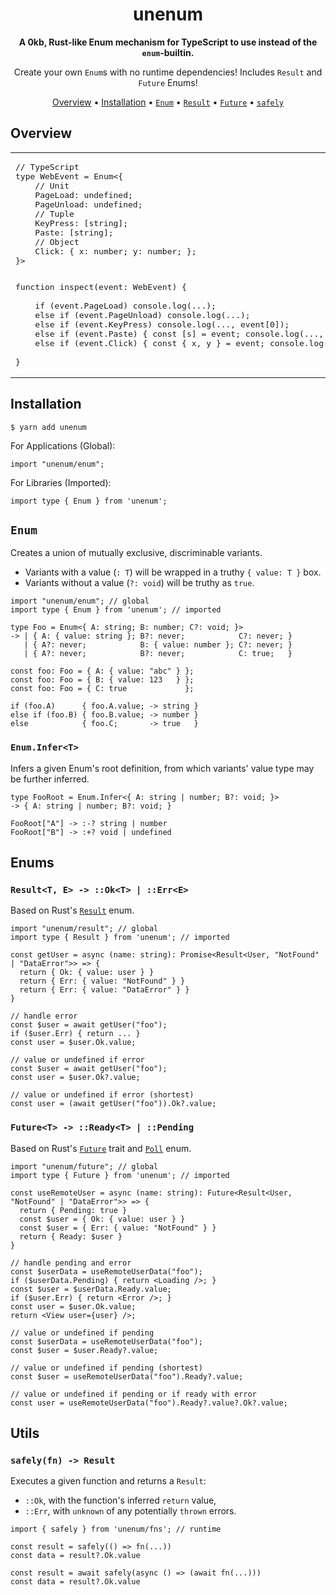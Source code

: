 <div align="center">

# unenum

**A 0kb, Rust-like Enum mechanism for TypeScript to use instead of the `enum`-builtin.**

Create your own `Enum`s with no runtime dependencies! Includes `Result` and `Future` Enums!

[Overview](#overview) • [Installation](#installation) • [`Enum`](#enum) • [`Result`](#resultt-e---okt--erre) • [`Future`](#futuret---readyt--pending) • [`safely`](#safelyfn---result)

</div>

## Overview

<table width="100%">
<tr>
<td>
<pre>// TypeScript
type WebEvent = Enum<{
	// Unit
	PageLoad: undefined;
	PageUnload: undefined;
	// Tuple
	KeyPress: [string];
	Paste: [string];
	// Object
	Click: { x: number; y: number; };
}></pre><img width="441" height="1">
<pre>function inspect(event: WebEvent) {
	 
	if (event.PageLoad) console.log(...);
	else if (event.PageUnload) console.log(...);
	else if (event.KeyPress) console.log(..., event[0]);
	else if (event.Paste) { const [s] = event; console.log(..., s); }
	else if (event.Click) { const { x, y } = event; console.log(..., x, y); 
	 
}</pre>
</td>
<td>
<pre>// Rust
enum WebEvent {
	// Unit
	PageLoad,
	PageUnload,
	// Tuple
	KeyPress(char),
	Paste(String),
	// Struct
	Click { x: i64, y: i64 },
}</pre><img width="441" height="1">
<pre>fn inspect(event: WebEvent) {
	match event {
		WebEvent::PageLoad => println!(...),
		WebEvent::PageUnload => println!(...),
		WebEvent::KeyPress(c) => println!(..., c),
		WebEvent::Paste(s) => println!(..., s),
		WebEvent::Click { x, y } => println!(..., x, y),
	}
}</pre>
</td>
</table>

## Installation

```shell
$ yarn add unenum
```

For Applications (Global):

```tsx
import "unenum/enum";
```

For Libraries (Imported):

```tsx
import type { Enum } from 'unenum';
```

## `Enum`

Creates a union of mutually exclusive, discriminable variants.

- Variants with a value (`: T`) will be wrapped in a truthy `{ value: T }` box.
- Variants without a value (`?: void`) will be truthy as `true`.

```tsx
import "unenum/enum"; // global
import type { Enum } from 'unenum'; // imported
```

```tsx
type Foo = Enum<{ A: string; B: number; C?: void; }>
-> | { A: { value: string }; B?: never;            C?: never; }
   | { A?: never;            B: { value: number }; C?: never; }
   | { A?: never;            B?: never;            C: true;   }
                                                                              
const foo: Foo = { A: { value: "abc" } };
const foo: Foo = { B: { value: 123   } };
const foo: Foo = { C: true             };
                                                                              
if (foo.A)      { foo.A.value; -> string }
else if (foo.B) { foo.B.value; -> number }
else            { foo.C;       -> true   }
```


### `Enum.Infer<T>`

Infers a given Enum's root definition, from which variants' value type
may be further inferred.

```tsx
type FooRoot = Enum.Infer<{ A: string | number; B?: void; }>
-> { A: string | number; B?: void; }
                                                                         
FooRoot["A"] -> :-? string | number
FooRoot["B"] -> :+? void | undefined
```

## Enums

### `Result<T, E> -> ::Ok<T> | ::Err<E>`

Based on Rust's [`Result`](https://doc.rust-lang.org/std/result/enum.Result.html) enum.

```tsx
import "unenum/result"; // global
import type { Result } from 'unenum'; // imported
```

```tsx
const getUser = async (name: string): Promise<Result<User, "NotFound" | "DataError">> => {
  return { Ok: { value: user } }
  return { Err: { value: "NotFound" } }
  return { Err: { value: "DataError" } }
}

// handle error
const $user = await getUser("foo");
if ($user.Err) { return ... }
const user = $user.Ok.value;

// value or undefined if error
const $user = await getUser("foo");
const user = $user.Ok?.value;

// value or undefined if error (shortest)
const user = (await getUser("foo")).Ok?.value;
```

### `Future<T> -> ::Ready<T> | ::Pending`

Based on Rust's [`Future`](https://doc.rust-lang.org/std/future/trait.Future.html) trait and [`Poll`](https://doc.rust-lang.org/std/task/enum.Poll.html) enum.

```tsx
import "unenum/future"; // global
import type { Future } from 'unenum'; // imported
```

```tsx
const useRemoteUser = async (name: string): Future<Result<User, "NotFound" | "DataError">> => {
  return { Pending: true }
  const $user = { Ok: { value: user } }
  const $user = { Err: { value: "NotFound" } }
  return { Ready: $user }
}

// handle pending and error
const $userData = useRemoteUserData("foo");
if ($userData.Pending) { return <Loading />; }
const $user = $userData.Ready.value;
if ($user.Err) { return <Error />; }
const user = $user.Ok.value;
return <View user={user} />;

// value or undefined if pending
const $userData = useRemoteUserData("foo");
const $user = $user.Ready?.value;

// value or undefined if pending (shortest)
const $user = useRemoteUserData("foo").Ready?.value;

// value or undefined if pending or if ready with error
const user = useRemoteUserData("foo").Ready?.value?.Ok?.value;
```

## Utils

### `safely(fn) -> Result`

Executes a given function and returns a `Result`:
- `::Ok`, with the function's inferred `return` value,
- `::Err`, with `unknown` of any potentially `thrown` errors.

```tsx
import { safely } from 'unenum/fns'; // runtime
```

```tsx
const result = safely(() => fn(...))
const data = result?.Ok.value

const result = await safely(async () => (await fn(...)))
const data = result?.Ok.value
```
